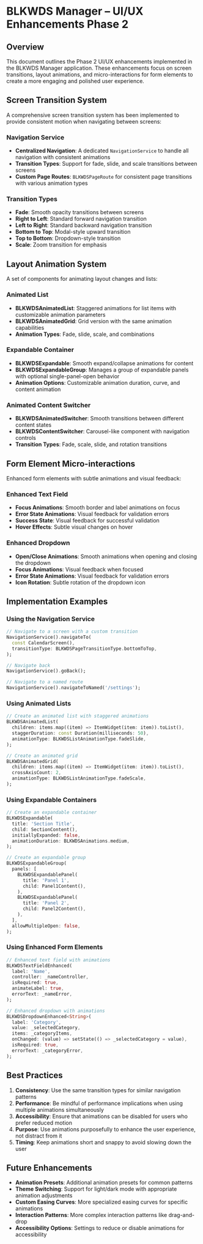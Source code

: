 # BLKWDS Manager – UI/UX Enhancements Phase 2

## Overview

This document outlines the Phase 2 UI/UX enhancements implemented in the BLKWDS Manager application. These enhancements focus on screen transitions, layout animations, and micro-interactions for form elements to create a more engaging and polished user experience.

## Screen Transition System

A comprehensive screen transition system has been implemented to provide consistent motion when navigating between screens:

### Navigation Service

- **Centralized Navigation**: A dedicated `NavigationService` to handle all navigation with consistent animations
- **Transition Types**: Support for fade, slide, and scale transitions between screens
- **Custom Page Routes**: `BLKWDSPageRoute` for consistent page transitions with various animation types

### Transition Types

- **Fade**: Smooth opacity transitions between screens
- **Right to Left**: Standard forward navigation transition
- **Left to Right**: Standard backward navigation transition
- **Bottom to Top**: Modal-style upward transition
- **Top to Bottom**: Dropdown-style transition
- **Scale**: Zoom transition for emphasis

## Layout Animation System

A set of components for animating layout changes and lists:

### Animated List

- **BLKWDSAnimatedList**: Staggered animations for list items with customizable animation parameters
- **BLKWDSAnimatedGrid**: Grid version with the same animation capabilities
- **Animation Types**: Fade, slide, scale, and combinations

### Expandable Container

- **BLKWDSExpandable**: Smooth expand/collapse animations for content
- **BLKWDSExpandableGroup**: Manages a group of expandable panels with optional single-panel-open behavior
- **Animation Options**: Customizable animation duration, curve, and content animation

### Animated Content Switcher

- **BLKWDSAnimatedSwitcher**: Smooth transitions between different content states
- **BLKWDSContentSwitcher**: Carousel-like component with navigation controls
- **Transition Types**: Fade, scale, slide, and rotation transitions

## Form Element Micro-interactions

Enhanced form elements with subtle animations and visual feedback:

### Enhanced Text Field

- **Focus Animations**: Smooth border and label animations on focus
- **Error State Animations**: Visual feedback for validation errors
- **Success State**: Visual feedback for successful validation
- **Hover Effects**: Subtle visual changes on hover

### Enhanced Dropdown

- **Open/Close Animations**: Smooth animations when opening and closing the dropdown
- **Focus Animations**: Visual feedback when focused
- **Error State Animations**: Visual feedback for validation errors
- **Icon Rotation**: Subtle rotation of the dropdown icon

## Implementation Examples

### Using the Navigation Service

```dart
// Navigate to a screen with a custom transition
NavigationService().navigateTo(
  const CalendarScreen(),
  transitionType: BLKWDSPageTransitionType.bottomToTop,
);

// Navigate back
NavigationService().goBack();

// Navigate to a named route
NavigationService().navigateToNamed('/settings');
```

### Using Animated Lists

```dart
// Create an animated list with staggered animations
BLKWDSAnimatedList(
  children: items.map((item) => ItemWidget(item: item)).toList(),
  staggerDuration: const Duration(milliseconds: 50),
  animationType: BLKWDSListAnimationType.fadeSlide,
);

// Create an animated grid
BLKWDSAnimatedGrid(
  children: items.map((item) => ItemWidget(item: item)).toList(),
  crossAxisCount: 2,
  animationType: BLKWDSListAnimationType.fadeScale,
);
```

### Using Expandable Containers

```dart
// Create an expandable container
BLKWDSExpandable(
  title: 'Section Title',
  child: SectionContent(),
  initiallyExpanded: false,
  animationDuration: BLKWDSAnimations.medium,
);

// Create an expandable group
BLKWDSExpandableGroup(
  panels: [
    BLKWDSExpandablePanel(
      title: 'Panel 1',
      child: Panel1Content(),
    ),
    BLKWDSExpandablePanel(
      title: 'Panel 2',
      child: Panel2Content(),
    ),
  ],
  allowMultipleOpen: false,
);
```

### Using Enhanced Form Elements

```dart
// Enhanced text field with animations
BLKWDSTextFieldEnhanced(
  label: 'Name',
  controller: _nameController,
  isRequired: true,
  animateLabel: true,
  errorText: _nameError,
);

// Enhanced dropdown with animations
BLKWDSDropdownEnhanced<String>(
  label: 'Category',
  value: _selectedCategory,
  items: _categoryItems,
  onChanged: (value) => setState(() => _selectedCategory = value),
  isRequired: true,
  errorText: _categoryError,
);
```

## Best Practices

1. **Consistency**: Use the same transition types for similar navigation patterns
2. **Performance**: Be mindful of performance implications when using multiple animations simultaneously
3. **Accessibility**: Ensure that animations can be disabled for users who prefer reduced motion
4. **Purpose**: Use animations purposefully to enhance the user experience, not distract from it
5. **Timing**: Keep animations short and snappy to avoid slowing down the user

## Future Enhancements

- **Animation Presets**: Additional animation presets for common patterns
- **Theme Switching**: Support for light/dark mode with appropriate animation adjustments
- **Custom Easing Curves**: More specialized easing curves for specific animations
- **Interaction Patterns**: More complex interaction patterns like drag-and-drop
- **Accessibility Options**: Settings to reduce or disable animations for accessibility
